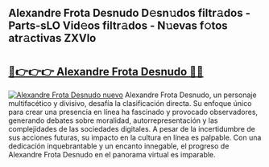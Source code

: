 ## Alexandre Frota Desnudo D𝚎sn𝚞dos filtr𝚊dos - Parts-sLO Vid𝚎os filtr𝚊dos - N𝚞evas f𝚘tos atr𝚊ctivas ZXVlo

# <h2><a href="http://mb94c4.tromn.icu/?c=Alexandre+Frota+Desnudo">🔗👉👉👉 Alexandre Frota Desnudo 🔗🔗</a></h2>

[![Alexandre Frota Desnudo nuevo](https://i.imgur.com/pEAQMta.gif)](http://mb94c4.tromn.icu/?c=Alexandre+Frota+Desnudo)
Alexandre Frota Desnudo, un personaje multifacético y divisivo, desafía la clasificación directa. Su enfoque único para crear una presencia en línea ha fascinado y provocado observadores, generando debates sobre moralidad, autorrepresentación y las complejidades de las sociedades digitales. A pesar de la incertidumbre de sus acciones futuras, su impacto en la cultura en línea es palpable. Con una dedicación inquebrantable y un encanto innegable, el progreso de Alexandre Frota Desnudo en el panorama virtual es imparable.
